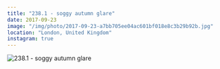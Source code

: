 ```yaml
---
title: "238.1 - soggy autumn glare"
date: 2017-09-23
image: "/img/photo/2017-09-23-a7bb705ee04ac601bf018e8c3b29b92b.jpg"
location: "London, United Kingdom"
instagram: true
---
```


![238.1 - soggy autumn glare](/img/photo/2017-09-23-a7bb705ee04ac601bf018e8c3b29b92b.jpg)
